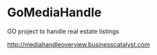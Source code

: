 # GoMediaHandle
GO project to handle real estate listings

http://mediahandleoverview.businesscatalyst.com
